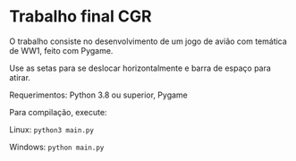 # Trabalho final CGR

O trabalho consiste no desenvolvimento de um jogo de avião com temática de WW1, feito com Pygame.

Use as setas para se deslocar horizontalmente e barra de espaço para atirar.

Requerimentos: Python 3.8 ou superior, Pygame

Para compilação, execute:

Linux:
`python3 main.py`

Windows: 
`python main.py`
